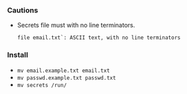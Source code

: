 ### Cautions 
  - Secrets file must with no line terminators.
    ```
    file email.txt`: ASCII text, with no line terminators
    ```
### Install
  - `mv email.example.txt email.txt`
  - `mv passwd.example.txt passwd.txt`
  - `mv secrets /run/`
